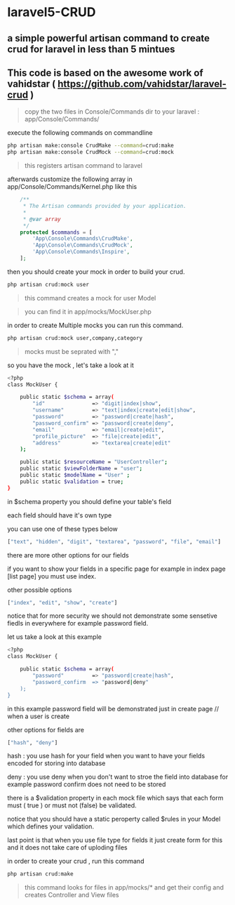 laravel5-CRUD
============

a simple powerful artisan command to create crud for laravel in less than 5 mintues
----

This code is based on the awesome work of vahidstar ( https://github.com/vahidstar/laravel-crud )
----

> copy the two files in Console/Commands dir to your laravel : app/Console/Commands/

execute the following commands on commandline

```sh
php artisan make:console CrudMake --command=crud:make
php artisan make:console CrudMock --command=crud:mock
```
>  this registers artisan command to laravel

afterwards customize the following array in app/Console/Commands/Kernel.php like this

```php
	/**
	 * The Artisan commands provided by your application.
	 *
	 * @var array
	 */
	protected $commands = [
        'App\Console\Commands\CrudMake',
        'App\Console\Commands\CrudMock',
        'App\Console\Commands\Inspire',
	];
```

then you should create your mock in order to build your crud.

```sh
php artisan crud:mock user
```

> this command creates a mock for user Model

> you can find it in app/mocks/MockUser.php 

in order to create Multiple mocks you can run this command.

```sh
php artisan crud:mock user,company,category
```

> mocks must be seprated with ","

so you have the mock , let's take a look at it


```sh
<?php
class MockUser {

    public static $schema = array(
        "id"               => "digit|index|show",
        "username"         => "text|index|create|edit|show",
        "password"         => "password|create|hash",
        "password_confirm" => "password|create|deny",
        "email"            => "email|create|edit",
        "profile_picture"  => "file|create|edit",
        "address"          => "textarea|create|edit"
    );

    public static $resourceName = "UserController";
    public static $viewFolderName = "user";
    public static $modelName = "User" ;
    public static $validation = true;
}

```
in $schema property you should define your table's field

each field should have it's own type 

you can use one of these types below

```sh
["text", "hidden", "digit", "textarea", "password", "file", "email"]
```

there are more other options for our fields

if you want to show your fields in a specific page for example in index page [list page] you must use index.

other possible options

```sh
["index", "edit", "show", "create"]
```
notice that for more security we should not demonstrate some sensetive fiedls in everywhere for example password field.

let us take a look at this example 

```sh
<?php
class MockUser {

    public static $schema = array(
        "password"         => "password|create|hash",
        "password_confirm  => "password|deny"
    );
}

```

in this example password field will be demonstrated just in create page // when a user is create

other options for fields are 

```sh
["hash", "deny"]
```

hash : you use hash for your field when you want to have your fields encoded for storing into database 

deny : you use deny when you don't want to stroe the field into database  for example password confirm does not need to be stored


there is a $validation property in each mock file which says that each form must ( true ) or must not (false) be validated.

notice that you should have a static peroperty called $rules in your Model which defines your validation.


last point is that when you use file type for fields it just create form for this and it does not take care of uploding files


in order to create your crud , run this command 

```sh
php artisan crud:make

```

> this command looks for files in app/mocks/* and get their config and creates Controller and View files





